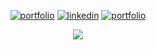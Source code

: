 <div align="center">

  

  [![portfolio](https://img.shields.io/badge/formal_portfolio-000?style=for-the-badge&logo=ko-fi&logoColor=ffffff&color=151515)](https://springular.web.app)
    [![linkedin](https://img.shields.io/badge/linkedin-000?style=for-the-badge&logo=linkedin&logoColor=ffffff&color=151515)](https://www.linkedin.com/in/josuehoenicka/)
  [![portfolio](https://img.shields.io/badge/informal_portfolio-000?style=for-the-badge&logo=ko-fi&logoColor=ffffff&color=151515)](https://bandicootfolio.web.app)
 
 <div align="center">
   
   ![](https://github-readme-streak-stats.herokuapp.com/?user=josuehoenicka&theme=dark&hide_border=true)
  
  </div>
   
   
</div>
  
  

  




